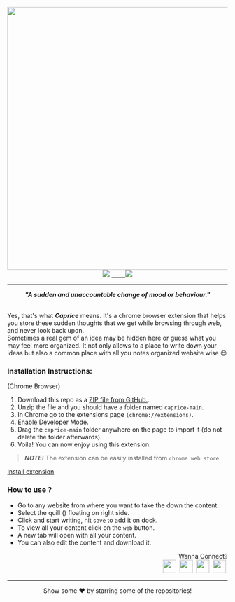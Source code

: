<p align = center>
    <a href="https://github.com/shreyanshmalvya/Caprice" alt="Logo">
        <img src="https://github.com/shreyanshmalvya/Caprice/blob/main/Asset%204.svg" width = 600px/></a><br>
    <a href="https://github.com/shreyanshmalvya/Caprice" alt="webstorebadge">
        <img src="https://img.shields.io/chrome-web-store/v/ogffaloegjglncjfehdfplabnoondfjo?color=pink&logoColor=black" /></a>
    <a href="https://github.com/shreyanshmalvya/Caprice" alt="Versionbadge">&nbsp;&nbsp;&nbsp;&nbsp;&nbsp;&nbsp;&nbsp;
        <img src="https://img.shields.io/github/manifest-json/v/shreyanshmalvya/caprice?color=pink&filename=manifest.json" /></a>
</p>

---
<p align = center>
<b><em><i>"A sudden and unaccountable change of mood or behaviour."</b></em></i>
</p>
<br>
Yes, that's what <b><em><i>Caprice</b></em></i> means. It's a chrome browser extension that helps you store these sudden thoughts that we get while browsing through web, and never look back upon.<br>
Sometimes a real gem of an idea may be hidden here or guess what you may feel more organized. It not only allows to a place to write down your ideas but also a common place with all you notes organized website wise 😊


### Installation Instructions:
(Chrome Browser)

1. Download this repo as a [ZIP file from GitHub.](https://github.com/shreyanshmalvya/Caprice.git).
2. Unzip the file and you should have a folder named `caprice-main`.
3. In Chrome go to the extensions page `(chrome://extensions)`.
4. Enable Developer Mode.
5. Drag the `caprice-main` folder anywhere on the page to import it (do not delete the folder afterwards).
6. Voila! You can now enjoy using this extension.

> **_NOTE:_**  The extension can be easily installed from `chrome web store`.

[Install extension](https://chrome.google.com/webstore/detail/dead)

### How to use  ?
+ Go to any website from where you want to take the down the content.
+ Select the quill () floating on right side.
+ Click and start writing, hit `save` to add it on dock.
+ To view all your content click on the `web` button.
+ A new tab will open with all your content.
+ You can also edit the content and download it.


 
 <p align = "right"> Wanna Connect? <br>
  <a href="https://dribbble.com/shr3yy"><img height="30" src="https://github.com/shr3yy/shr3yy/blob/main/assets/dribbble.png"></a>&nbsp;
  <a href="https://www.linkedin.com/in/shr3yy/"><img height="30" src="https://github.com/shr3yy/shr3yy/blob/main/assets/linkedin.png"></a>&nbsp;
  <a href="https://www.instagram.com/shreyanshmalvya/"><img height="30" src="https://github.com/shr3yy/shr3yy/blob/main/assets/instagram.png"></a>&nbsp;
  <a href="https://open.spotify.com/user/h1mc01zkxb1qy76ziqozb6h81"><img height="30" src="https://github.com/shr3yy/shr3yy/blob/main/assets/spotify.png"></a>&nbsp;
</p>

---
<div align= "center">
Show some ❤️ by starring some of the repositories!
</div>
